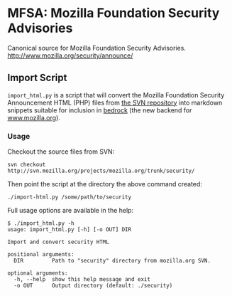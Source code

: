 # MFSA: Mozilla Foundation Security Advisories

Canonical source for Mozilla Foundation Security Advisories. http://www.mozilla.org/security/announce/

## Import Script

`import_html.py` is a script that will convert the Mozilla Foundation Security Announcement HTML (PHP) files from [the SVN repository](http://svn.mozilla.org/projects/mozilla.org/trunk/security/) into markdown snippets suitable for inclusion in [bedrock](https://github.com/mozilla/bedrock/) (the new backend for www.mozilla.org).

### Usage

Checkout the source files from SVN:

    svn checkout http://svn.mozilla.org/projects/mozilla.org/trunk/security/

Then point the script at the directory the above command created:

    ./import-html.py /some/path/to/security

Full usage options are available in the help:

```
$ ./import_html.py -h
usage: import_html.py [-h] [-o OUT] DIR

Import and convert security HTML

positional arguments:
  DIR         Path to "security" directory from mozilla.org SVN.

optional arguments:
  -h, --help  show this help message and exit
  -o OUT      Output directory (default: ./security)
```

